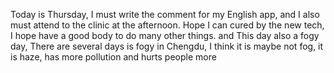 Today is Thursday, I must write the comment for my English app, and I also must attend to the clinic at the afternoon. Hope I can cured by the new tech, I hope have a good body to do many other things. and This day also a fogy day, There are several days is fogy in Chengdu, I think it is maybe not fog, it is haze, has more pollution and hurts people more
